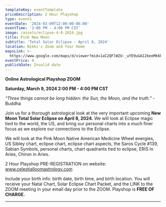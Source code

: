 ```yaml
---
templateKey: eventTemplate
priceDescription: 2 Hour Playshop
type: events
eventDate: '2024-03-09T12:00:00-06:00'
eventTime: '2:00 PM - 4:00 PM CST'
image: /assets/eclipse-4-8-2024.jpg
title: Pink New Moon
subtitle: 'Total Solar Eclipse - April 8, 2024'
location: Nikki's Zoom and Your Home
mapsLink: >-
  https://www.google.com/maps/d/viewer?mid=1aC2QFlW2U-_uYE9uGA12keeMk6k&hl=en_US&ll=39.03761999999999%2C-94.590933&z=17#:~:text=%3Ciframe%20src%3D%22https%3A//www.google.com/maps/d/embed%3Fmid%3D1aC2QFlW2U%2D_uYE9uGA12keeMk6k%26hl%3Den_US%26ehbc%3D2E312F%22%20width%3D%22640%22%20height%3D%22480%22%3E%3C/iframe%3E
eventPrice: 0
publishDate: Invalid date
---
```

**Online Astrological Playshop ZOOM**

**Saturday,  March 9, 2024   2:00 PM - 4:00 PM CST** 

_“Three things cannot be long hidden: the Sun, the Moon, and the truth.”_     -Buddha

Join us for a thorough astrological look at the very important upcoming **New Moon Total Solar Eclipse on April 8, 2024.**  We will look at Eclipse magic tied to the world, the US, and bring our personal charts into a much finer focus as we explore our connections to the Eclipse.

We will look at the Pink Moon Native American Medicine Wheel energies, US Sibley chart, eclipse chart, eclipse chart aspects, the Saros Cycle #139, Sabian Symbols, personal charts, chart quadrants tied to eclipse, ERIS in Aries, Chiron in Aries.                                      

2 Hour Playshop PRE-REGISTRATION on website: www.celestialloomastrology.com  

Include your birth info: birth date, birth time, and birth location. You will receive your Natal Chart, Solar Eclipse Chart Packet, and the LINK to the ZOOM meeting in your email day prior to the ZOOM. Playshop is **FREE OF CHARGE.**





- - -
